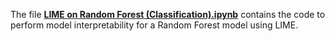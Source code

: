 The file [**LIME on Random Forest (Classification).ipynb**](https://github.com/mohitr7/model-interpretability-for-machine-learning-models/blob/master/lime/classification/LIME%20on%20Random%20Forest%20(Classification).ipynb) contains the code to perform model interpretability for a Random Forest model using LIME.
